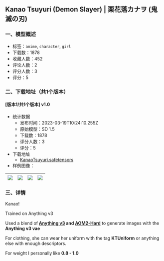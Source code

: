 ## Kanao Tsuyuri (Demon Slayer) | 栗花落カナヲ (鬼滅の刃)
### 一、模型概述

- 标签：`anime`, `character`, `girl`
- 下载数：1878
- 收藏人数：452
- 评论人数：2
- 评分人数：3
- 评分：5

### 二、下载地址（共1个版本）

#### [版本1/共1个版本] v1.0

- 统计数据
  - 发布时间：2023-03-19T10:24:10.255Z
  - 原始模型：SD 1.5
  - 下载数：1878
  - 评分人数：3
  - 评分：5
- 下载地址
  - [KanaoTsuyuri.safetensors](https://civitai.com/api/download/models/23279)
- 样例图像：

| <img src="https://image.civitai.com/xG1nkqKTMzGDvpLrqFT7WA/884e8595-fbba-4afa-8646-1313239fd600/width=450/252393.jpeg" /> | <img src="https://image.civitai.com/xG1nkqKTMzGDvpLrqFT7WA/17f02d89-5179-4c8d-58b1-c21efc504200/width=450/252398.jpeg" /> | <img src="https://image.civitai.com/xG1nkqKTMzGDvpLrqFT7WA/b2d736a2-cd2a-4f0e-cb75-bacd425e3300/width=450/252397.jpeg" /> | <img src="https://image.civitai.com/xG1nkqKTMzGDvpLrqFT7WA/ec43da8b-512b-4037-82e2-86c39f4e1700/width=450/252396.jpeg" /> |
| ---- | ---- | ---- | ---- |


### 三、详情
<p>Kanao!</p><p></p><p>Trained on Anything v3</p><p>Used a blend of<strong> </strong><a rel="ugc" href="https://civitai.com/models/66/anything-v3"><strong>Anything v3</strong></a><strong> and </strong><a rel="ugc" href="https://civitai.com/models/4451/abyssorangemix2-hardcore"><strong>AOM2-Hard</strong></a> to generate images with the<strong> Anything v3 vae</strong></p><p></p><p>For clothing, she can wear her uniform with the tag <strong>KTUniform</strong> or anything else with enough descriptors.</p><p></p><p>For weight I personally like <strong>0.8 - 1.0</strong></p><p></p><p></p><p></p>